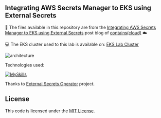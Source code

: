 ## Integrating AWS Secrets Manager to EKS using External Secrets

:page_facing_up: The files available in this repository are from the [Integrating AWS Secrets Manager to EKS using External Secrets](https://containscloud.com/2024/03/24/integrating-aws-secrets-manager-to-eks-using-external-secrets/) post blog of [contains(cloud)](https://containscloud.com) ☁️

:computer: The EKS cluster used to this lab is available on: [EKS Lab Cluster](https://github.com/diego7marques/eks-lab-cluster)

![architecture](https://containscloud.com/wp-content/uploads/2024/03/external-secrets.drawio-3.png)

Technologies used:

[![MySkills](https://skillicons.dev/icons?i=aws,kubernetes,terraform)](#)

Thanks to [External Secrets Operator](https://external-secrets.io/v0.9.13/) project.

## License

This code is licensed under the [MIT License](LICENSE).